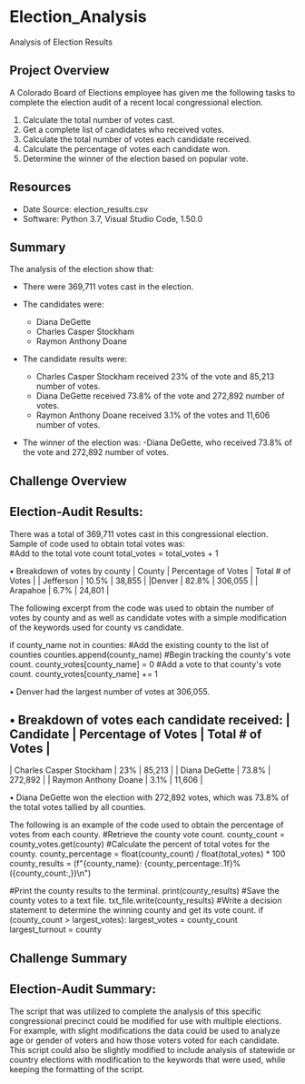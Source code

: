 # Election_Analysis
Analysis of Election Results 
## Project Overview
A Colorado Board of Elections employee has given me the following tasks to complete the election audit of a recent local congressional election. 

1. Calculate the total number of votes cast. 
2. Get a complete list of candidates who received votes. 
3. Calculate the total number of votes each candidate received. 
4. Calculate the percentage of votes each candidate won. 
5. Determine the winner of the election based on popular vote. 

## Resources
- Date Source: election_results.csv
- Software: Python 3.7, Visual Studio Code, 1.50.0

## Summary
The analysis of the election show that:
- There were 369,711 votes cast in the election. 

- The candidates were:
  - Diana DeGette
  - Charles Casper Stockham
  - Raymon Anthony Doane
  
- The candidate results were:
  - Charles Casper Stockham received 23% of the vote and 85,213 number of votes.
  - Diana DeGette received 73.8% of the vote and 272,892 number of votes. 
  - Raymon Anthony Doane received 3.1% of the votes and 11,606 number of votes. 
  
- The winner of the election was:
   -Diana DeGette, who received 73.8% of the vote and 272,892 number of votes.
   
 ## Challenge Overview

## Election-Audit Results:
There was a total of 369,711 votes cast in this congressional election.  Sample of code used to obtain total votes was:        
 #Add to the total vote count
        total_votes = total_votes + 1
        
•	Breakdown of votes by county
| County | Percentage of Votes | Total # of Votes |
| Jefferson	| 10.5%	| 38,855 |
|Denver	| 82.8% | 306,055 |
| Arapahoe | 6.7%	| 24,801 |

The following excerpt from the code was used to obtain the number of votes by county and as well as candidate votes with a simple modification of the keywords used for county vs candidate. 

if county_name not in counties:
            #Add the existing county to the list of counties
           counties.append(county_name)
            #Begin tracking the county's vote count.
            county_votes[county_name] = 0
   #Add a vote to that county's vote count.
            county_votes[county_name] += 1
            
•	Denver had the largest number of votes at 306,055.

•	Breakdown of votes each candidate received:
| Candidate	              | Percentage of Votes	| Total # of Votes |
--------------------------------------------------------------------
| Charles Casper Stockham	| 23%	                | 85,213           |
| Diana DeGette	          | 73.8%	              | 272,892          |
| Raymon Anthony Doane    |   3.1%	            | 11,606           |

•	Diana DeGette won the election with 272,892 votes, which was 73.8% of the total votes tallied by all counties. 

The following is an example of the code used to obtain the percentage of votes from each county.
#Retrieve the county vote count.
county_count = county_votes.get(county)
#Calculate the percent of total votes for the county.
county_percentage = float(county_count) / float(total_votes) * 100
county_results = (f"{county_name}: {county_percentage:.1f}% ({county_count:,})\n")

#Print the county results to the terminal.
print(county_results)
#Save the county votes to a text file.
txt_file.write(county_results)
#Write a decision statement to determine the winning county and get its vote count.
if (county_count > largest_votes):
largest_votes = county_count
largest_turnout = county

## Challenge Summary
## Election-Audit Summary:

The script that was utilized to complete the analysis of this specific congressional precinct could be modified for use with multiple elections. For example, with slight modifications the data could be used to analyze age or gender of voters and how those voters voted for each candidate. This script could also be  slightly modified to include analysis of statewide or country elections with modification to the keywords that were used, while keeping the formatting of the script.

 

